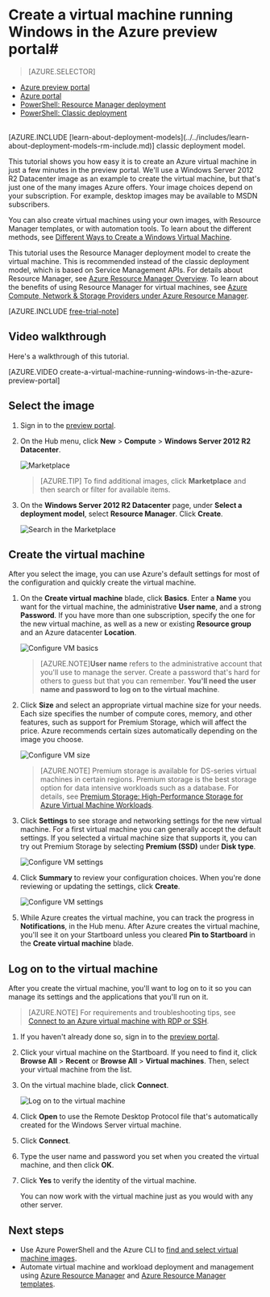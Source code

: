 <properties
	pageTitle="Create a virtual machine running Windows in the Azure preview portal | Microsoft Azure"
	description="Learn how to create an Azure virtual machine running Windows, using the Azure Marketplace in the Azure preview portal"
	services="virtual-machines"
	documentationCenter=""
	authors="cynthn"
	manager="timlt"
	editor=""
	tags="azure-resource-manager"/>
<tags
	ms.service="virtual-machines"
	ms.workload="infrastructure-services"
	ms.tgt_pltfrm="vm-windows"
	ms.devlang="na"
	ms.topic="hero-article"
	ms.date="08/14/2015"
	ms.author="cynthn"/>

# Create a virtual machine running Windows in the Azure preview portal#

> [AZURE.SELECTOR]
- [Azure preview portal](virtual-machines-windows-tutorial.md)
- [Azure portal](virtual-machines-windows-tutorial-classic-portal.md)
- [PowerShell: Resource Manager deployment](virtual-machines-deploy-rmtemplates-powershell.md)
- [PowerShell: Classic deployment](virtual-machines-ps-create-preconfigure-windows-vms.md)

<br>
[AZURE.INCLUDE [learn-about-deployment-models](../../includes/learn-about-deployment-models-rm-include.md)] classic deployment model. 

This tutorial shows you how easy it is to create an Azure virtual machine in just a few minutes in the preview portal. We'll use a Windows Server 2012 R2 Datacenter image as an example to create the virtual machine, but that's just one of the many images Azure offers. Your image choices depend on your subscription. For example, desktop images may be available to MSDN subscribers.

You can also create virtual machines using your own images, with Resource Manager templates, or with automation tools. To learn about the different methods, see [Different Ways to Create a Windows Virtual Machine](virtual-machines-windows-choices-create-vm.md).

This tutorial uses the Resource Manager deployment model to create the virtual machine. This is recommended instead of the classic deployment model, which is based on Service Management APIs. For details about Resource Manager, see [Azure Resource Manager Overview](resource-group-overview.md). To learn about the benefits of using Resource Manager for virtual machines, see [Azure Compute, Network & Storage Providers under Azure Resource Manager](virtual-machines-azurerm-versus-azuresm.md).

[AZURE.INCLUDE [free-trial-note](../../includes/free-trial-note.md)]

## Video walkthrough

Here's a walkthrough of this tutorial.

[AZURE.VIDEO create-a-virtual-machine-running-windows-in-the-azure-preview-portal]

## Select the image

1. Sign in to the [preview portal](https://portal.azure.com).

2. On the Hub menu, click **New** > **Compute** > **Windows Server 2012 R2 Datacenter**.

	![Marketplace](./media/virtual-machines-windows-tutorial/marketplace_new.png)

	>[AZURE.TIP] To find additional images, click **Marketplace** and then search or filter for available items.

3. On the **Windows Server 2012 R2 Datacenter** page, under **Select a deployment model**, select **Resource Manager**. Click **Create**.

	![Search in the Marketplace](./media/virtual-machines-windows-tutorial/marketplace_search_select.png)

## Create the virtual machine

After you select the image, you can use Azure's default settings for most of the configuration and quickly create the virtual machine.

1. On the **Create virtual machine** blade, click **Basics**. Enter a **Name** you want for the virtual machine, the administrative **User name**, and a strong **Password**. If you have more than one subscription, specify the one for the new virtual machine, as well as a new or existing **Resource group** and an Azure datacenter **Location**.

	![Configure VM basics](./media/virtual-machines-windows-tutorial/create_vm_basics.PNG)

	>[AZURE.NOTE]**User name** refers to the administrative account that you'll use to manage the server. Create a password that's hard for others to guess but that you can remember. **You'll need the user name and password to log on to the virtual machine**.

2. Click **Size** and select an appropriate virtual machine size for your needs. Each size specifies the number of compute cores, memory, and other features, such as support for Premium Storage, which will affect the price. Azure recommends certain sizes automatically depending on the image you choose.

	![Configure VM size](./media/virtual-machines-windows-tutorial/create_vm_size.PNG)

	>[AZURE.NOTE] Premium storage is available for DS-series virtual machines in certain regions. Premium storage is the best storage option for data intensive workloads such as a database. For details, see [Premium Storage: High-Performance Storage for Azure Virtual Machine Workloads](storage-premium-storage-preview-portal.md).

3. Click **Settings** to see storage and networking settings for the new virtual machine. For a first virtual machine you can generally accept the default settings. If you selected a virtual machine size that supports it, you can try out Premium Storage by selecting **Premium (SSD)** under **Disk type**.

	![Configure VM settings](./media/virtual-machines-windows-tutorial/create_vm_settings.PNG)

6. Click **Summary** to review your configuration choices. When you're done reviewing or updating the settings, click **Create**.

	![Configure VM settings](./media/virtual-machines-windows-tutorial/create_vm_summary.PNG)

8. While Azure creates the virtual machine, you can track the progress in **Notifications**, in the Hub menu. After Azure creates the virtual machine, you'll see it on your Startboard unless you cleared **Pin to Startboard** in the **Create virtual machine** blade.

## Log on to the virtual machine

After you create the virtual machine, you'll want to log on to it so you can manage its settings and the applications that you'll run on it.

>[AZURE.NOTE] For requirements and troubleshooting tips, see [Connect to an Azure virtual machine with RDP or SSH](https://msdn.microsoft.com/library/azure/dn535788.aspx).

1. If you haven't already done so, sign in to the [preview portal](https://portal.azure.com).

2. Click your virtual machine on the Startboard. If you need to find it, click **Browse All** > **Recent** or **Browse All** > **Virtual machines**. Then, select your virtual machine from the list.

3. On the virtual machine blade, click **Connect**.

	![Log on to the virtual machine](./media/virtual-machines-windows-tutorial/connect_vm_portal.png)

4. Click **Open** to use the Remote Desktop Protocol file that's automatically created for the Windows Server virtual machine.

5. Click **Connect**.

6. Type the user name and password you set when you created the virtual machine, and then click **OK**.

7. Click **Yes** to verify the identity of the virtual machine.

	You can now work with the virtual machine just as you would with any other server.

## Next steps

* Use Azure PowerShell and the Azure CLI to [find and select virtual machine images](resource-groups-vm-searching.md).
* Automate virtual machine and workload deployment and management using [Azure Resource Manager](virtual-machines-how-to-automate-azure-resource-manager.md) and [Azure Resource Manager templates](http://azure.microsoft.com/en-us/documentation/templates/).
